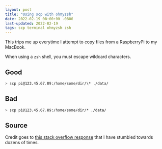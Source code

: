 ```yaml
---
layout: post
title: "Using scp with ohmyzsh"
date: 2022-02-19 08:00:00 -0800
last-updated: 2022-02-19
tags: scp terminal ohmyzsh zsh
---
```


This trips me up everytime I attempt to copy files from a RaspberryPi to my MacBook.

When using a `zsh` shell, you must escape wildcard characters.

## Good

```bash
> scp pi@123.45.67.89:/home/some/dir/\* ./data/
```

## Bad

```bash
> scp pi@123.45.67.89:/home/some/dir/* ./data/
```

## Source

Credit goes to [this stack overflow response][stack-overflow-post] that I have stumbled towards dozens of times.

[stack-overflow-post]: https://superuser.com/questions/420525/scp-with-zsh-no-matches-found
